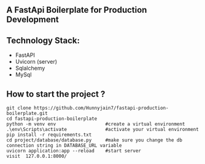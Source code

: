 ## A FastApi Boilerplate for Production Development

## Technology Stack:
* FastAPI
* Uvicorn (server)
* Sqlalchemy
* MySql


## How to start the project ?
```
git clone https://github.com/Hunnyjain7/fastapi-production-boilerplate.git
cd fastapi-production-boilerplate
python -m venv env                  #create a virtual environment
.\env\Scripts\activate              #activate your virtual environment
pip install -r requirements.txt
cd project/database/database.py     #make sure you change the db connection string in DATABASE_URL variable
uvicorn application:app --reload    #start server
visit  127.0.0.1:8000/
```
